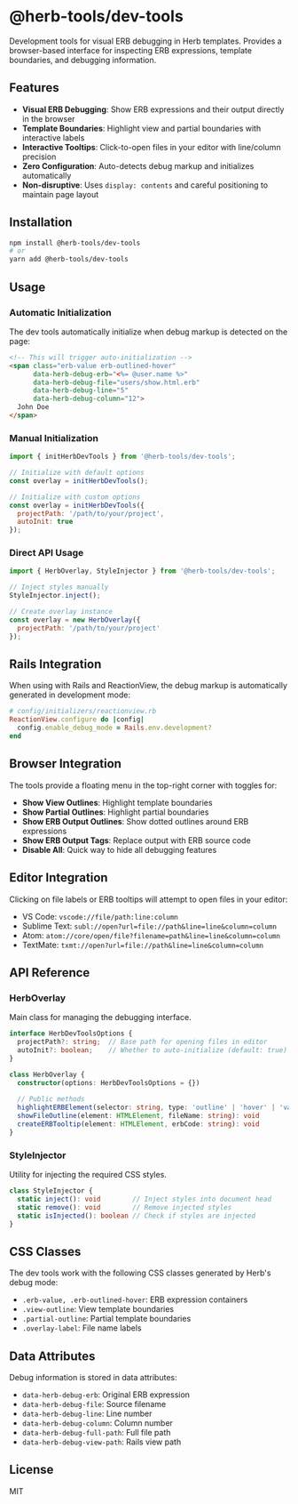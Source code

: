 # @herb-tools/dev-tools

Development tools for visual ERB debugging in Herb templates. Provides a browser-based interface for inspecting ERB expressions, template boundaries, and debugging information.

## Features

- **Visual ERB Debugging**: Show ERB expressions and their output directly in the browser
- **Template Boundaries**: Highlight view and partial boundaries with interactive labels
- **Interactive Tooltips**: Click-to-open files in your editor with line/column precision
- **Zero Configuration**: Auto-detects debug markup and initializes automatically
- **Non-disruptive**: Uses `display: contents` and careful positioning to maintain page layout

## Installation

```bash
npm install @herb-tools/dev-tools
# or
yarn add @herb-tools/dev-tools
```

## Usage

### Automatic Initialization

The dev tools automatically initialize when debug markup is detected on the page:

```html
<!-- This will trigger auto-initialization -->
<span class="erb-value erb-outlined-hover" 
      data-herb-debug-erb="<%= @user.name %>"
      data-herb-debug-file="users/show.html.erb"
      data-herb-debug-line="5"
      data-herb-debug-column="12">
  John Doe
</span>
```

### Manual Initialization

```javascript
import { initHerbDevTools } from '@herb-tools/dev-tools';

// Initialize with default options
const overlay = initHerbDevTools();

// Initialize with custom options
const overlay = initHerbDevTools({
  projectPath: '/path/to/your/project',
  autoInit: true
});
```

### Direct API Usage

```javascript
import { HerbOverlay, StyleInjector } from '@herb-tools/dev-tools';

// Inject styles manually
StyleInjector.inject();

// Create overlay instance
const overlay = new HerbOverlay({
  projectPath: '/path/to/your/project'
});
```

## Rails Integration

When using with Rails and ReactionView, the debug markup is automatically generated in development mode:

```ruby
# config/initializers/reactionview.rb
ReactionView.configure do |config|
  config.enable_debug_mode = Rails.env.development?
end
```

## Browser Integration

The tools provide a floating menu in the top-right corner with toggles for:

- **Show View Outlines**: Highlight template boundaries
- **Show Partial Outlines**: Highlight partial boundaries  
- **Show ERB Output Outlines**: Show dotted outlines around ERB expressions
- **Show ERB Output Tags**: Replace output with ERB source code
- **Disable All**: Quick way to hide all debugging features

## Editor Integration

Clicking on file labels or ERB tooltips will attempt to open files in your editor:

- VS Code: `vscode://file/path:line:column`
- Sublime Text: `subl://open?url=file://path&line=line&column=column`
- Atom: `atom://core/open/file?filename=path&line=line&column=column`
- TextMate: `txmt://open?url=file://path&line=line&column=column`

## API Reference

### HerbOverlay

Main class for managing the debugging interface.

```typescript
interface HerbDevToolsOptions {
  projectPath?: string;  // Base path for opening files in editor
  autoInit?: boolean;    // Whether to auto-initialize (default: true)
}

class HerbOverlay {
  constructor(options: HerbDevToolsOptions = {})
  
  // Public methods
  highlightERBElement(selector: string, type: 'outline' | 'hover' | 'value'): void
  showFileOutline(element: HTMLElement, fileName: string): void
  createERBTooltip(element: HTMLElement, erbCode: string): void
}
```

### StyleInjector

Utility for injecting the required CSS styles.

```typescript
class StyleInjector {
  static inject(): void        // Inject styles into document head
  static remove(): void        // Remove injected styles
  static isInjected(): boolean // Check if styles are injected
}
```

## CSS Classes

The dev tools work with the following CSS classes generated by Herb's debug mode:

- `.erb-value, .erb-outlined-hover`: ERB expression containers
- `.view-outline`: View template boundaries
- `.partial-outline`: Partial template boundaries
- `.overlay-label`: File name labels

## Data Attributes

Debug information is stored in data attributes:

- `data-herb-debug-erb`: Original ERB expression
- `data-herb-debug-file`: Source filename
- `data-herb-debug-line`: Line number
- `data-herb-debug-column`: Column number
- `data-herb-debug-full-path`: Full file path
- `data-herb-debug-view-path`: Rails view path

## License

MIT